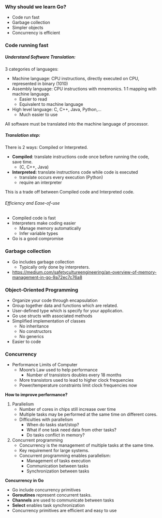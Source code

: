 ### Why should we learn Go?
- Code run fast 
- Garbage collection
- Simpler objects
- Concurrency is efficient
  
### Code running fast
##### Understand Software Translation:

3 categories of languages:
- Machine language: CPU instructions, directly executed on CPU, represented in binary (1010)
- Assembly language: CPU instructions with mnemonics. 1:1 mapping with machine language. 
    - Easier to read
    - Equivalent to machine language
- High level language: C, C++, Java, Python,…
  - Much easier to use

All software must be translated into the machine language of processor.

##### Translation step:
There is 2 ways: Compiled or Interpreted.
- **Compiled**: translate instructions code once before running the code, save time. 
  - (C, C++, Java)
- **Interpreted:** translate instructions code while code is executed
  - translate occurs every execution (Python)
  - require an interpreter

This is a trade off between Compiled code and Interpreted code.
###### Efficiency and Ease-of-use
- Compiled code is fast
- Interpreters make coding easier
    - Manage memory automatically
    - Infer variable types
- Go is a good compromise

### Garbage collection
- Go includes garbage collection
    - Typically only done by interpreters.
- https://medium.com/safetycultureengineering/an-overview-of-memory-management-in-go-9a72ec7c76a8

### Object-Oriented Programming
- Organize your code through encapsulation
- Group together data and functions which are related.
- User-defined type which is specify for your application.
- Go use structs with associated methods
- Simplified implementation of classes
    - No inheritance
    - No constructors
    - No generics
- Easier to code

### Concurrency
- Performance Limits of Computer
    - Moore’s Law used to help performance
        - Number of transistors doubles every 18 months
    - More transistors used to lead to higher clock frequencies
    - Power/temperature constraints limit clock frequencies now

**How to improve performance?**

1. Parallelism
    - Number of cores in chips still increase over time
    - Multiple tasks may be performed at the same time on different cores.
    - Difficulties with parallelism
        - When do tasks start/stop?
        - What if one task need data from other tasks?
        - Do tasks conflict in memory?
2. Concurrent programming
    - Concurrency is the management of multiple tasks at the same time.
    - Key requirement for large systems.
    - Concurrent programming enables parallelism:
        - Management of tasks execution
        - Communication between tasks
        - Synchronization between tasks

**Concurrency in Go**
- Go include concurrency primitives
- **Goroutines** represent concurrent tasks.
- **Channels** are used to communicate between tasks
- **Select** enables task synchronization
- Concurrency primitives are efficient and easy to use